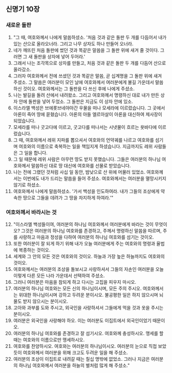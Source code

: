 ## 신명기 10장

### 새로운 돌판
1. "그 때, 여호와께서 나에게 말씀하셨소. '처음 것과 같은 돌판 두 개를 다듬어서 내가 있는 산으로 올라오너라. 그리고 나무 상자도 하나 만들어 오너라.
2. 네가 깨뜨린 처음 돌판에 썼던 것과 똑같은 말씀을 그 돌판 위에 새겨 줄 것이다. 그러면 그 새 돌판을 상자에 넣어 두어라.'
3. 그래서 나는 조각목으로 상자를 만들고, 처음 것과 같은 돌판 두 개를 다듬어 산으로 올라갔소.
4. 그러자 여호와께서 전에 쓰셨던 것과 똑같은 말씀, 곧 십계명을 그 돌판 위에 새겨 주셨소. 그 말씀은 여러분이 모인 날에 여호와께서 여러분에게 불길 가운데서 말씀하신 것이오. 여호와께서는 그 돌판을 다 쓰신 후에 나에게 주셨소.
5. 나는 발길을 돌려 산에서 내려왔소. 그리고 여호와께서 명령하신 대로 내가 만든 상자 안에 돌판을 넣어 두었소. 그 돌판은 지금도 이 상자 안에 있소.
6. 이스라엘 백성은 브에롯브네야아간 우물을 떠나 모세라에 이르렀습니다. 그 곳에서 아론이 죽어 땅에 묻혔습니다. 아론의 아들 엘르아살이 아론을 대신하여 제사장이 되었습니다.
7. 모세라를 떠나 굿고다에 이르고, 굿고다를 떠나서는 시냇물이 흐르는 욧바다에 이르렀습니다.
8. 그 때, 여호와께서 레위 지파를 뽑으셔서 여호와의 언약궤를 나르고 여호와를 섬기며 여호와의 이름으로 축복하는 일을 책임지게 하셨습니다. 지금까지도 레위 사람들은 그 일을 합니다.
9. 그 일 때문에 레위 사람은 아무런 땅도 받지 못했습니다. 그들은 여러분의 하나님 여호와께서 말씀하신 대로 땅 대신에 여호와를 선물로 받았습니다.
10. 나는 전에 그랬던 것처럼 사십 일 동안, 밤낮으로 산 위에 머물러 있었소. 여호와께서는 이번에도 내가 드리는 말씀을 들어 주셨소. 여호와께서는 여러분을 멸망시키지 않기로 하셨소.
11. 여호와께서 나에게 말씀하셨소. '가서 백성을 인도하여라. 내가 그들의 조상에게 약속한 땅으로 그들을 데려가 그 땅을 차지하게 하여라.'"
### 여호와께서 바라시는 것
12. "이스라엘 백성들이여, 여러분의 하나님 여호와께서 여러분에게 바라는 것이 무엇이오? 그것은 여러분의 하나님 여호와를 존경하고, 주께서 명령하신 말씀을 따르며, 주를 사랑하고 마음과 정성을 다하여 여러분의 하나님 여호와를 섬기는 것이오.
13. 또한 여러분이 잘 되게 하기 위해 내가 오늘 여러분에게 주는 여호와의 명령과 율법에 복종하는 것이오.
14. 세계와 그 안의 모든 것은 여호와의 것이오. 하늘과 가장 높은 하늘까지도 여호와의 것이오.
15. 여호와께서는 여러분의 조상을 돌보시고 사랑하셔서 그들의 자손인 여러분을 오늘 이렇게 다른 모든 나라 가운데서 선택하여 주셨소.
16. 그러니 여러분은 마음을 참되게 하고 다시는 고집을 피우지 마시오.
17. 여러분의 하나님 여호와는 모든 신의 하나님이시며, 모든 주의 주시오. 여호와께서는 위대한 하나님이시며 강하고 두려운 분이시오. 불공평한 일은 하지 않으시며 뇌물도 받지 않으시는 분이시오.
18. 고아와 과부를 도와 주시고, 외국인을 사랑하셔서 그들에게 먹을 것과 옷을 주시는 분이시오.
19. 여러분은 외국인을 사랑해야 하오. 이는 여러분도 이집트에서 외국인이었기 때문이오.
20. 여러분의 하나님 여호와를 존경하고 잘 섬기시오. 여호와께 충성하시오. 맹세를 할 때는 여호와의 이름으로만 맹세하시오.
21. 여호와를 찬양하시오. 여호와는 여러분의 하나님이시오. 여러분의 눈으로 직접 보았듯이 여호와께서 여러분을 위해 크고도 두려운 일을 해 주셨소.
22. 여러분의 조상이 이집트로 내려갈 때는 칠십 명밖에 없었소. 그러나 지금은 여러분의 하나님 여호와께서 여러분을 하늘의 별처럼 많게 해 주셨소."